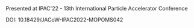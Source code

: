 Presented at IPAC'22 - 13th International Particle Accelerator Conference

DOI: 10.18429/JACoW-IPAC2022-MOPOMS042
